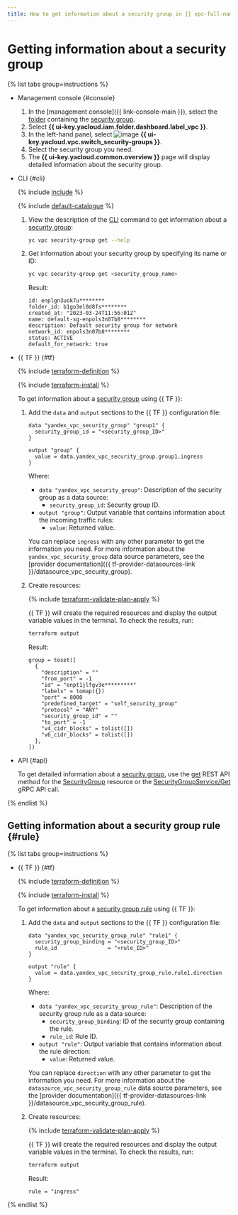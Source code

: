 ```yaml
---
title: How to get information about a security group in {{ vpc-full-name }}
---
```


# Getting information about a security group

{% list tabs group=instructions %}

- Management console {#console}

   1. In the [management console]({{ link-console-main }}), select the [folder](../../resource-manager/concepts/resources-hierarchy.md#folder) containing the [security group](../concepts/security-groups.md).
   1. Select **{{ ui-key.yacloud.iam.folder.dashboard.label_vpc }}**.
   1. In the left-hand panel, select ![image](../../_assets/console-icons/shield.svg) **{{ ui-key.yacloud.vpc.switch_security-groups }}**.
   1. Select the security group you need.
   1. The **{{ ui-key.yacloud.common.overview }}** page will display detailed information about the security group.

- CLI {#cli}

   {% include [include](../../_includes/cli-install.md) %}

   {% include [default-catalogue](../../_includes/default-catalogue.md) %}

   1. View the description of the [CLI](../../cli/) command to get information about a [security group](../concepts/security-groups.md):

      ```bash
      yc vpc security-group get --help
      ```

   1. Get information about your security group by specifying its name or ID:

      ```bash
      yc vpc security-group get <security_group_name>
      ```

      Result:

      ```text
      id: enplgn3uok7u********
      folder_id: b1go3el0d8fs********
      created_at: "2023-03-24T11:56:01Z"
      name: default-sg-enpols3n07b8********
      description: Default security group for network
      network_id: enpols3n07b8********
      status: ACTIVE
      default_for_network: true
      ```

- {{ TF }} {#tf}

   {% include [terraform-definition](../../_tutorials/_tutorials_includes/terraform-definition.md) %}

   {% include [terraform-install](../../_includes/terraform-install.md) %}

   To get information about a [security group](../concepts/security-groups.md) using {{ TF }}:

   1. Add the `data` and `output` sections to the {{ TF }} configuration file:

      ```hcl
      data "yandex_vpc_security_group" "group1" {
        security_group_id = "<security_group_ID>"
      }

      output "group" {
        value = data.yandex_vpc_security_group.group1.ingress
      }
      ```

      Where:
      * `data "yandex_vpc_security_group"`: Description of the security group as a data source:
         * `security_group_id`: Security group ID.
      * `output "group"`: Output variable that contains information about the incoming traffic rules:
         * `value`: Returned value.

      You can replace `ingress` with any other parameter to get the information you need. For more information about the `yandex_vpc_security_group` data source parameters, see the [provider documentation]({{ tf-provider-datasources-link }}/datasource_vpc_security_group).

   1. Create resources:

      {% include [terraform-validate-plan-apply](../../_tutorials/_tutorials_includes/terraform-validate-plan-apply.md) %}

      {{ TF }} will create the required resources and display the output variable values in the terminal. To check the results, run:

      ```bash
      terraform output
      ```

      Result:

      ```text
      group = toset([
        {
          "description" = ""
          "from_port" = -1
          "id" = "enpt1jlfgv3e*********"
          "labels" = tomap({})
          "port" = 8000
          "predefined_target" = "self_security_group"
          "protocol" = "ANY"
          "security_group_id" = ""
          "to_port" = -1
          "v4_cidr_blocks" = tolist([])
          "v6_cidr_blocks" = tolist([])
        },
      ])
      ```

- API {#api}

   To get detailed information about a [security group](../concepts/security-groups.md), use the [get](../api-ref/SecurityGroup/get) REST API method for the [SecurityGroup](../api-ref/SecurityGroup/index.md) resource or the [SecurityGroupService/Get](../api-ref/grpc/security_group_service.md#Get) gRPC API call.

{% endlist %}

## Getting information about a security group rule {#rule}

{% list tabs group=instructions %}

- {{ TF }} {#tf}

   {% include [terraform-definition](../../_tutorials/_tutorials_includes/terraform-definition.md) %}

   {% include [terraform-install](../../_includes/terraform-install.md) %}

   To get information about a [security group rule](../concepts/security-groups.md#security-groups-structure) using {{ TF }}:

   1. Add the `data` and `output` sections to the {{ TF }} configuration file:

      ```hcl
      data "yandex_vpc_security_group_rule" "rule1" {
        security_group_binding = "<security_group_ID>"
        rule_id                = "<rule_ID>"
      }

      output "rule" {
        value = data.yandex_vpc_security_group_rule.rule1.direction
      }
      ```

      Where:
      * `data "yandex_vpc_security_group_rule"`: Description of the security group rule as a data source:
         * `security_group_binding`: ID of the security group containing the rule.
         * `rule_id`: Rule ID.
      * `output "rule"`: Output variable that contains information about the rule direction:
         * `value`: Returned value.

      You can replace `direction` with any other parameter to get the information you need. For more information about the `datasource_vpc_security_group_rule` data source parameters, see the [provider documentation]({{ tf-provider-datasources-link }}/datasource_vpc_security_group_rule).

   1. Create resources:

      {% include [terraform-validate-plan-apply](../../_tutorials/_tutorials_includes/terraform-validate-plan-apply.md) %}

      {{ TF }} will create the required resources and display the output variable values in the terminal. To check the results, run:

      ```bash
      terraform output
      ```

      Result:

      ```text
      rule = "ingress"
      ```

{% endlist %}

